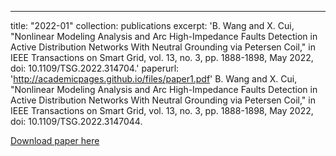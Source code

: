 ---
title: "2022-01"
collection: publications
excerpt: 'B. Wang and X. Cui, "Nonlinear Modeling Analysis and Arc High-Impedance Faults Detection in Active Distribution Networks With Neutral Grounding via Petersen Coil," in IEEE Transactions on Smart Grid, vol. 13, no. 3, pp. 1888-1898, May 2022, doi: 10.1109/TSG.2022.314704.'
paperurl: 'http://academicpages.github.io/files/paper1.pdf'
B. Wang and X. Cui, "Nonlinear Modeling Analysis and Arc High-Impedance Faults Detection in Active Distribution Networks With Neutral Grounding via Petersen Coil," in IEEE Transactions on Smart Grid, vol. 13, no. 3, pp. 1888-1898, May 2022, doi: 10.1109/TSG.2022.3147044.

[Download paper here](http://academicpages.github.io/files/paper1.pdf)
